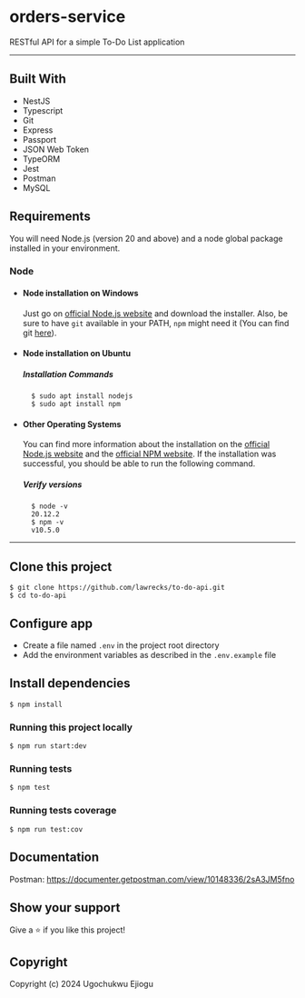 # orders-service

RESTful API for a simple To-Do List application

---

## Built With

- NestJS
- Typescript
- Git
- Express
- Passport
- JSON Web Token
- TypeORM
- Jest
- Postman
- MySQL

## Requirements

You will need Node.js (version 20 and above) and a node global package installed in your environment.

### Node

- #### Node installation on Windows

  Just go on [official Node.js website](https://nodejs.org/) and download the installer.
  Also, be sure to have `git` available in your PATH, `npm` might need it (You can find git [here](https://git-scm.com/)).

- #### Node installation on Ubuntu

  ##### Installation Commands

        $ sudo apt install nodejs
        $ sudo apt install npm

- #### Other Operating Systems

  You can find more information about the installation on the [official Node.js website](https://nodejs.org/) and the [official NPM website](https://npmjs.org/).
  If the installation was successful, you should be able to run the following command.

  ##### Verify versions

        $ node -v
        20.12.2
        $ npm -v
        v10.5.0

---

## Clone this project

    $ git clone https://github.com/lawrecks/to-do-api.git
    $ cd to-do-api

## Configure app

- Create a file named `.env` in the project root directory
- Add the environment variables as described in the `.env.example` file

## Install dependencies

    $ npm install

### Running this project locally

    $ npm run start:dev

### Running tests

    $ npm test

### Running tests coverage

    $ npm run test:cov

## Documentation

Postman: https://documenter.getpostman.com/view/10148336/2sA3JM5fno

## Show your support

Give a ⭐️ if you like this project!

## Copyright

Copyright (c) 2024 Ugochukwu Ejiogu
